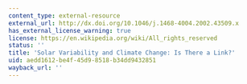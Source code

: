 ```yaml
---
content_type: external-resource
external_url: http://dx.doi.org/10.1046/j.1468-4004.2002.43509.x
has_external_license_warning: true
license: https://en.wikipedia.org/wiki/All_rights_reserved
status: ''
title: 'Solar Variability and Climate Change: Is There a Link?'
uid: aedd1612-be4f-45d9-8518-b34dd9432851
wayback_url: ''
---
```

